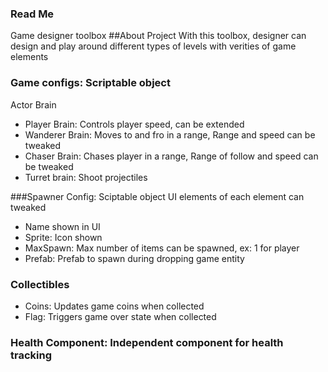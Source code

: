 ### Read Me
Game designer toolbox
##About Project
With this toolbox, designer can design and play around different types of levels with verities of game elements
### Game configs: Scriptable object
Actor Brain
- Player Brain: Controls player speed, can be extended
- Wanderer Brain: Moves to and fro in a range, Range and speed can be tweaked
- Chaser Brain: Chases player in a range, Range of follow and speed can be tweaked
- Turret brain: Shoot projectiles

###Spawner Config: Sciptable object
UI elements of each element can tweaked
- Name shown in UI
- Sprite: Icon shown
- MaxSpawn: Max number of items can be spawned, ex: 1 for player
- Prefab: Prefab to spawn during dropping game entity

### Collectibles
- Coins: Updates game coins when collected
- Flag: Triggers game over state when collected

### Health Component: Independent component for health tracking